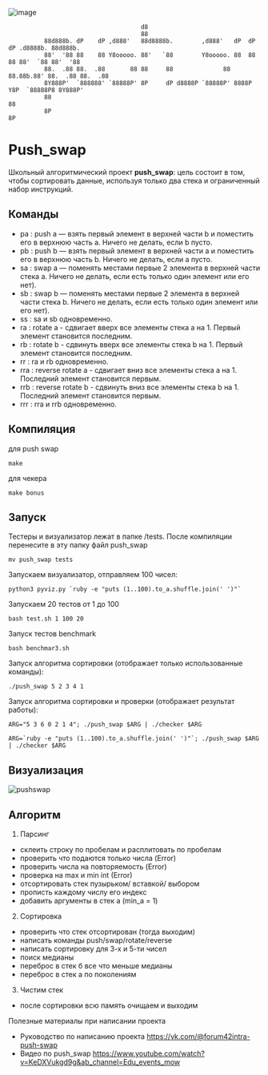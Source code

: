 ![image](https://user-images.githubusercontent.com/58044383/150656029-18663687-fe45-462d-beb7-d1e17036f2f8.png)

``` console
                                     d8
                                     88
          88d888b. dP    dP ,d888'   88d8888b.        ,d888'   dP  dP  dP .d8888b. 88d888b.
          88'  '88 88    88 Y8ooooo. 88'   `88        Y8ooooo. 88  88  88 88'  `88 88'  '88
          88.  .88 88.  .88       88 88     88              88 88.88b.88' 88.  .88 88.  .88
          8Y888P'  `888888' `88888P' 8P     dP d8888P `88888P' 8888P Y8P  `88888P8 8Y888P'
          88                                                                       88
          8P                                                                       8P
```
Push_swap
=========

Школьный алгоритмический проект **push_swap**: цель состоит в том, чтобы сортировать данные, используя только два стека и ограниченный набор инструкций.

Команды
-------
- pa : push a — взять первый элемент в верхней части b и поместить его в
				верхнюю часть a. Ничего не делать, если b пусто.
- pb : push b — взять первый элемент в верхней части a и поместить его в
				верхнюю часть b. Ничего не делать, если a пусто.
- sa : swap a — поменять местами первые 2 элемента в верхней части стека a.
			Ничего не делать, если есть только один элемент или его нет).
- sb : swap b — поменять местами первые 2 элемента в верхней части стека b.
			Ничего не делать, если есть только один элемент или его нет).
- ss : sa и sb одновременно.
- ra : rotate a - сдвигает вверх все элементы стека a на 1.
			Первый элемент становится последним.
- rb : rotate b - сдвинуть вверх все элементы стека b на 1.
			Первый элемент становится последним.
- rr : ra и rb одновременно.
- rra : reverse rotate a - сдвигает вниз все элементы стека a на 1.
			Последний элемент становится первым.
- rrb : reverse rotate b - сдвинуть вниз все элементы стека b на 1.
			Последний элемент становится первым.
- rrr : rra и rrb одновременно.

Компиляция
----------
для push swap
```
make
```
для чекера
```
make bonus
```
Запуск
------
Тестеры и визуализатор лежат в папке /tests. После компиляции перенесите в эту папку файл push_swap
```
mv push_swap tests
```
Запускаем визуализатор, отправляем 100 чисел:
```
python3 pyviz.py `ruby -e "puts (1..100).to_a.shuffle.join(' ')"`
```
Запускаем 20 тестов от 1 до 100
```
bash test.sh 1 100 20
```
Запуск тестов benchmark
```
bash benchmar3.sh
```

Запуск алгоритма сортировки (отображает только использованные команды):
```
./push_swap 5 2 3 4 1
```
Запуск алгоритма сортировки и проверки (отображает результат работы):
```
ARG="5 3 6 0 2 1 4"; ./push_swap $ARG | ./checker $ARG
```
```
ARG=`ruby -e "puts (1..100).to_a.shuffle.join(' ')"`; ./push_swap $ARG | ./checker $ARG
```


Визуализация
------------
![pushswap](https://user-images.githubusercontent.com/38796098/57738594-6b6ae500-76b0-11e9-9d29-0f59ee825e8e.gif)

Алгоритм
-------
1) Парсинг
- склеить строку по пробелам и расплитовать по пробелам
- проверить что подаются только числа (Error)
- проверить числа на повторяемость (Error)
- проверка на max и min int (Error)
- отсортировать стек пузырьком/ вставкой/ выбором
- прописть каждому числу его индекс
- добавить аргументы в стек а (min_a = 1)

2) Сортировка
- проверить что стек отсортирован (тогда выходим)
- написать команды push/swap/rotate/reverse
- написать сортировку для 3-х и 5-ти чисел
- поиск медианы
- переброс в стек б все что меньше медианы
- переброс в стек а по поколениям

3) Чистим стек
- после сортировки всю память очищаем и выходим

Полезные материалы при написании проекта
- Руководство по написанию проекта https://vk.com/@forum42intra-push-swap
- Видео по push_swap https://www.youtube.com/watch?v=KeDXVukgd9g&ab_channel=Edu_events_mow
